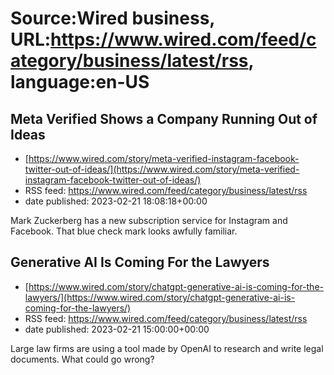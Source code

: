 # Source:Wired business, URL:https://www.wired.com/feed/category/business/latest/rss, language:en-US

## Meta Verified Shows a Company Running Out of Ideas
 - [https://www.wired.com/story/meta-verified-instagram-facebook-twitter-out-of-ideas/](https://www.wired.com/story/meta-verified-instagram-facebook-twitter-out-of-ideas/)
 - RSS feed: https://www.wired.com/feed/category/business/latest/rss
 - date published: 2023-02-21 18:08:18+00:00

Mark Zuckerberg has a new subscription service for Instagram and Facebook. That blue check mark looks awfully familiar.

## Generative AI Is Coming For the Lawyers
 - [https://www.wired.com/story/chatgpt-generative-ai-is-coming-for-the-lawyers/](https://www.wired.com/story/chatgpt-generative-ai-is-coming-for-the-lawyers/)
 - RSS feed: https://www.wired.com/feed/category/business/latest/rss
 - date published: 2023-02-21 15:00:00+00:00

Large law firms are using a tool made by OpenAI to research and write legal documents. What could go wrong?

